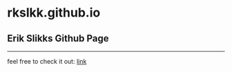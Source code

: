 # rkslkk.github.io
## Erik Slikks Github Page
--- 
feel free to check it out: [link](https://rkslkk.github.io)
